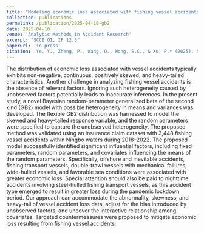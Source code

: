 ```yaml
---
title: "Modeling economic loss associated with fishing vessel accidents: A Bayesian random-parameter generalized beta of the second kind model with heterogeneity in means"
collection: publications
permalink: /publication/2025-04-10-gb2
date: 2025-04-10
venue: 'Analytic Methods in Accident Research'
excerpt: "SCCI Q1, IF 12.5"
paperurl: 'in press'
citation: 'Ye, Y., Zheng, P., Wang, Q., Wong, S.C., & Xu, P.* (2025). &quot;Modeling economic loss associated with fishing vessel accidents: A Bayesian random-parameter generalized beta of the second kind model with heterogeneity in means.&quot; <i>Analytic Methods in Accident Research</i>, in press.'
---
```

The distribution of economic loss associated with vessel accidents typically exhibits non-negative, continuous, positively skewed, and heavy-tailed characteristics. Another challenge in analyzing fishing vessel accidents is the absence of relevant factors. Ignoring such heterogeneity caused by unobserved factors potentially leads to inaccurate inferences. In the present study, a novel Bayesian random-parameter generalized beta of the second kind (GB2) model with possible heterogeneity in means and variances was developed. The flexible GB2 distribution was harnessed to model the skewed and heavy-tailed response variable, and the random parameters were specified to capture the unobserved heterogeneity. The proposed method was validated using an insurance claim dataset with 3,448 fishing vessel accidents within Ningbo waters during 2018–2022. The proposed model successfully identified significant influential factors, including fixed parameters, random parameters, and covariates influencing the means of the random parameters. Specifically, offshore and inevitable accidents, fishing transport vessels, double-trawl vessels with mechanical failures, wide-hulled vessels, and favorable sea conditions were associated with greater economic loss. Special attention should also be paid to nighttime accidents involving steel-hulled fishing transport vessels, as this accident type emerged to result in greater loss during the pandemic lockdown period. Our approach can accommodate the abnormality, skewness, and heavy-tail of vessel accident loss data, adjust for the bias introduced by unobserved factors, and uncover the interactive relationship among covariates. Targeted countermeasures were proposed to mitigate economic loss resulting from fishing vessel accidents.
